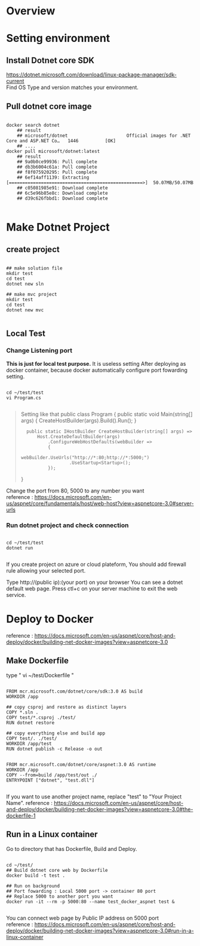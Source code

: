 # Overview

# Setting environment
## Install Dotnet core SDK
https://dotnet.microsoft.com/download/linux-package-manager/sdk-current
<br>Find OS Type and version matches your environment.

## Pull dotnet core image
<pre><code>
docker search dotnet
    ## result
    ## microsoft/dotnet                      Official images for .NET Core and ASP.NET Co…   1446          [OK]
    ## ....
docker pull microsoft/dotnet:latest
    ## result
    ## 9a0b0ce99936: Pull complete
    ## db3b6004c61a: Pull complete
    ## f8f075920295: Pull complete
    ## 6ef14aff1139: Extracting [==================================================>]  50.07MB/50.07MB
    ## c05081985e91: Download complete
    ## 6c5e96b85e8c: Download complete
    ## d39c626fbbd1: Download complete

</code></pre>

# Make Dotnet Project
## create project
<pre><code>
## make solution file
mkdir test
cd test
dotnet new sln

## make mvc project
mkdir test
cd test
dotnet new mvc

</code></pre>

## Local Test 
### Change Listening port
<b>This is just for local test purpose.</b> It is useless setting After deploying as docker container, because docker automatically configure port fowarding setting.

<pre><code>
cd ~/test/test
vi Program.cs

</code></pre>

 > Setting like that
 > public class Program
 >   {
 >       public static void Main(string[] args)
 >       {
 >           CreateHostBuilder(args).Build().Run();
 >       }
 >
 >       public static IHostBuilder CreateHostBuilder(string[] args) =>
 >           Host.CreateDefaultBuilder(args)
 >               .ConfigureWebHostDefaults(webBuilder =>
 >               {
 >                       webBuilder.UseUrls("http://*:80;http://*:5000;")
 >                       .UseStartup<Startup>();
 >               });
 >   }
 >
 Change the port from 80, 5000 to any number you want
<br> reference : https://docs.microsoft.com/en-us/aspnet/core/fundamentals/host/web-host?view=aspnetcore-3.0#server-urls
 
### Run dotnet project and check connection
<pre><code>
cd ~/test/test
dotnet run

</code></pre>

If you create project on azure or cloud plateform, You should add firewall rule allowing your selected port.

Type http://(public ip):(your port) on your browser
You can see a dotnet default web page. Press ctl+c on your server machine to exit the web service.

# Deploy to Docker
reference : https://docs.microsoft.com/en-us/aspnet/core/host-and-deploy/docker/building-net-docker-images?view=aspnetcore-3.0
## Make Dockerfile
type "   vi ~/test/Dockerfile   "

<pre><code>
FROM mcr.microsoft.com/dotnet/core/sdk:3.0 AS build
WORKDIR /app

## copy csproj and restore as distinct layers
COPY *.sln .
COPY test/*.csproj ./test/
RUN dotnet restore

## copy everything else and build app
COPY test/. ./test/
WORKDIR /app/test
RUN dotnet publish -c Release -o out


FROM mcr.microsoft.com/dotnet/core/aspnet:3.0 AS runtime
WORKDIR /app
COPY --from=build /app/test/out ./
ENTRYPOINT ["dotnet", "test.dll"]

</code></pre>
If you want to use another project name, replace "test" to "Your Project Name".
reference : https://docs.microsoft.com/en-us/aspnet/core/host-and-deploy/docker/building-net-docker-images?view=aspnetcore-3.0#the-dockerfile-1

## Run in a Linux container 
Go to directory that has Dockerfile, Build and Deploy.
<pre><code>
cd ~/test/
## Build dotnet core web by Dockerfile
docker build -t test .

## Run on background
## Port fowarding : Local 5000 port -> container 80 port
## Replace 5000 to another port you want 
docker run -it --rm -p 5000:80 --name test_docker_aspnet test &

</code></pre>

You can connect web page by Public IP address on 5000 port
<br>reference : https://docs.microsoft.com/en-us/aspnet/core/host-and-deploy/docker/building-net-docker-images?view=aspnetcore-3.0#run-in-a-linux-container

